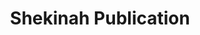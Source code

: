---
title: "Shekinah Publication"
url: /kinshasa/shekinah-publication/
shop: fournitures de bureau
---